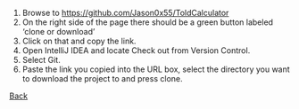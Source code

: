 1. Browse to https://github.com/Jason0x55/ToldCalculator
2. On the right side of the page there should be a green button labeled ‘clone or download’
3. Click on that and copy the link.
4. Open IntelliJ IDEA and locate Check out from Version Control.
5. Select Git.
6. Paste the link you copied into the URL box, select the directory you want to download the project to and press clone.


[Back](../../README.md)